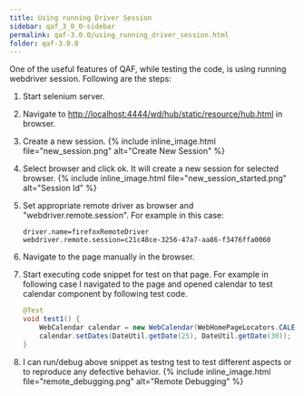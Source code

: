 ```yaml
---
title: Using running Driver Session
sidebar: qaf_3_0_0-sidebar
permalink: qaf-3.0.0/using_running_driver_session.html
folder: qaf-3.0.0
---
```

One of the useful features of QAF, while testing the code, is using running webdriver session. Following are the steps:

1. Start selenium server.
2. Navigate to [http://localhost:4444/wd/hub/static/resource/hub.html](http://localhost:4444/wd/hub/static/resource/hub.html) in browser.
3. Create a new session.
{% include inline_image.html file="new_session.png" alt="Create New Session" %}
4. Select browser and click ok. It will create a new session for selected browser.
{% include inline_image.html file="new_session_started.png" alt="Session Id" %}
5. Set appropriate remote driver as browser and "webdriver.remote.session". For example in this case:

   ```properties
   driver.name=firefoxRemoteDriver
   webdriver.remote.session=c21c48ce-3256-47a7-aa86-f3476ffa0060
   ```

6. Navigate to the page manually in the browser.
7. Start executing code snippet for test on that page. For example in following case I navigated to the page and opened calendar to test calendar component by following test code.

   ```java
   @Test
   void test1() {
       WebCalendar calendar = new WebCalendar(WebHomePageLocators.CALENDAR_COMPONENT_LOC);
       calendar.setDates(DateUtil.getDate(25), DateUtil.getDate(30));
   }
   ```

8. I can run/debug above snippet as testng test to test different aspects or to reproduce any defective behavior.
{% include inline_image.html file="remote_debugging.png" alt="Remote Debugging" %}
    
   

